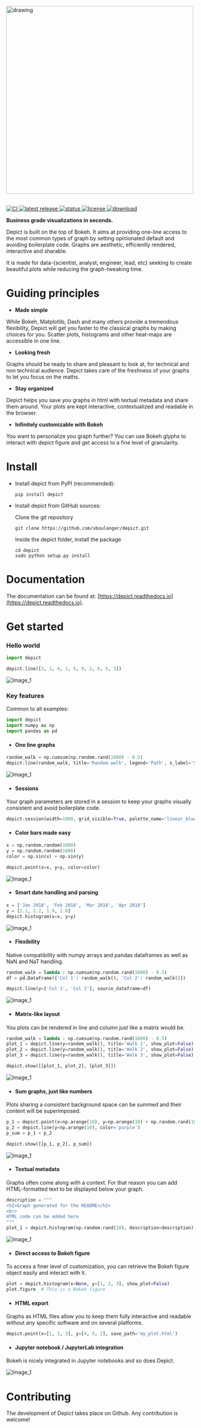 <img src="https://raw.githubusercontent.com/vboulanger/depict/master/logo_and_name.png" alt = "drawing" WIDTH=500/></img>

<br>

<a href="https://travis-ci.com/vboulanger/depict">
<img src="https://travis-ci.com/vboulanger/depict.svg?branch=master" alt="CI" />
</a>

<a href="https://pypi.org/project/depict/">
<img src="https://img.shields.io/pypi/v/depict.svg" alt="latest release" />
</a>
<a href="https://pypi.org/project/depict/">
<img src="https://img.shields.io/pypi/status/depict.svg" alt="status" />
</a>
<a href="https://pypi.org/project/depict/">
<img src="https://img.shields.io/pypi/l/depict.svg" alt="license" />
</a>
<a href="https://pepy.tech/project/depict">
<img src="https://pepy.tech/badge/depict" alt="download" />
</a>

**Business grade visualizations in seconds.**


Depict is built on the top of Bokeh. It aims at providing one-line access 
to the most common types of graph by setting opinionated default and avoiding 
boilerplate code. Graphs are aesthetic, efficiently rendered, interactive and
sharable.

It is made for data-{scientist, analyst, engineer, lead, etc} seeking to 
create beautiful plots while reducing the graph-tweaking time.

# Guiding principles
* **Made simple**

While Bokeh, Matplotlib, Dash and many others provide a tremendous flexibility,
Depict will get you faster to the classical graphs by making choices for you.
Scatter plots, histograms and other heat-maps are accessible in one line.
* **Looking fresh**

Graphs should be ready to share and pleasant to look at, for technical and 
 non technical audience. Depict takes care of the freshness of your graphs
 to let you focus on the maths. 
* **Stay organized**

Depict helps you save you graphs in html with textual metadata and share them
around. Your plots are kept interactive, contextualized and readable in the
browser.

* **Infinitely customizable with Bokeh**

You want to personalize you graph further? You can use Bokeh glyphs to 
interact with depict figure and get access to a fine level of granularity.

# Install


* Install depict from PyPI (recommended):

    `pip install depict`

* Install depict from GitHub sources:
    
    Clone the git repository
     
    `git clone https://github.com/vboulanger/depict.git`
   
    Inside the depict folder, install the package
    
  ```
  cd depict  
  sudo python setup.py install
  ```

# Documentation
The documentation can be found at: [https://depict.readthedocs.io](https://depict.readthedocs.io).


# Get started
### Hello world

```python
import depict

depict.line([3, 1, 4, 1, 5, 9, 2, 6, 5, 3])
```
![Image_1](https://raw.githubusercontent.com/vboulanger/depict/master/images_read_me/plot_1.png)

### Key features
Common to all examples:
```python
import depict
import numpy as np
import pandas as pd
```
* #### One line graphs
```python
random_walk = np.cumsum(np.random.rand(1000) - 0.5)
depict.line(random_walk, title='Random walk', legend='Path', x_label='Step')
```
![Image_1](https://raw.githubusercontent.com/vboulanger/depict/master/images_read_me/plot_random_walk.png)
* #### Sessions
Your graph parameters are stored in a session to keep your graphs visually
consistent and avoid boilerplate code.
```python
depict.session(width=1000, grid_visible=True, palette_name='linear_blue')
```

* #### Color bars made easy
```python
x = np.random.random(1000)
y = np.random.random(1000)
color = np.sin(x) + np.sin(y)

depict.point(x=x, y=y, color=color)
```
![Image_1](https://raw.githubusercontent.com/vboulanger/depict/master/images_read_me/colorbar.png)


* #### Smart date handling and parsing
```python
x = ['Jan 2018', 'Feb 2018', 'Mar 2018', 'Apr 2018']
y = [1.1, 2.2, 1.9, 2.8]
depict.histogram(x=x, y=y)
```
![Image_1](https://raw.githubusercontent.com/vboulanger/depict/master/images_read_me/datetime_parsing.png)

* #### Flexibility
Native compatibility with numpy arrays and pandas dataframes as well as NaN and
NaT handling.
```python
random_walk = lambda : np.cumsum(np.random.rand(1000) - 0.5)
df = pd.DataFrame({'Col 1': random_walk(), 'Col 2': random_walk()})

depict.line(y=['Col 1', 'Col 2'], source_dataframe=df)
```
![Image_1](https://raw.githubusercontent.com/vboulanger/depict/master/images_read_me/plot_random_walk_2.png)

* #### Matrix-like layout
You plots can be rendered in line and column just like a matrix would be.
```python
random_walk = lambda : np.cumsum(np.random.rand(1000) - 0.5)
plot_1 = depict.line(y=random_walk(), title='Walk 1', show_plot=False)
plot_2 = depict.line(y=random_walk(), title='Walk 2', show_plot=False)
plot_3 = depict.line(y=random_walk(), title='Walk 3', show_plot=False)

depict.show([[plot_1, plot_2], [plot_3]])
```
![Image_1](https://raw.githubusercontent.com/vboulanger/depict/master/images_read_me/matrix-like-layout.png)

* #### Sum graphs, just like numbers
Plots sharing a consistent background space can be summed and their content
will be superimposed.
```python
p_1 = depict.point(x=np.arange(10), y=np.arange(10) + np.random.rand(10))
p_2 = depict.line(y=np.arange(10), color='purple')
p_sum = p_1 + p_2

depict.show([[p_1, p_2], p_sum])
```
![Image_1](https://raw.githubusercontent.com/vboulanger/depict/master/images_read_me/sum_graph.png)

* #### Textual metadata
Graphs often come along with a context. For that reason you can add
HTML-formatted text to be displayed below your graph.

```python
description = """
<h2>Graph generated for the README</h2>
<br>
HTML code can be added here
"""
plot_1 = depict.histogram(np.random.rand(10), description=description)
```
![Image_1](https://raw.githubusercontent.com/vboulanger/depict/master/images_read_me/hist_example_context.png)

* #### Direct access to Bokeh figure
To access a finer level of customization, you can retrieve the Bokeh figure
object easily and interact with it.  
```python
plot = depict.histogram(x=None, y=[1, 2, 3], show_plot=False)
plot.figure  # This is a Bokeh figure
```
* #### HTML export
Graphs as HTML files allow you to keep them fully interactive and readable
without any specific software and on several platforms.

```python
depict.point(x=[1, 2, 3], y=[4, 5, 2], save_path='my_plot.html')
```

* #### Jupyter notebook / JupyterLab integration
Bokeh is nicely integrated in Jupyter notebooks and so does Depict.

![Image_1](https://raw.githubusercontent.com/vboulanger/depict/master/images_read_me/notebook_integration.png)


# Contributing
The development of Depict takes place on Github. Any contribution is welcome!
 

